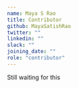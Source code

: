 ```yaml
---
name: Maya S Rao
title: Contributor
github: MayaSatishRao
twitter: ""
linkedin: ""
slack: ""
joining_date: ""
role: "contributor"
---
```


Still waiting for this

